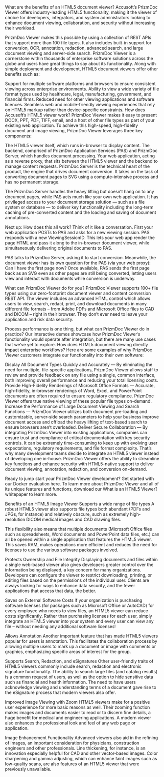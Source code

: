 What are the benefits of an HTML5 document viewer?
Accusoft’s PrizmDoc Viewer offers industry-leading HTML5 functionality, making it the viewer of choice for developers, integrators, and system administrators looking to enhance document viewing, collaboration, and security without increasing their workload.

PrizmDoc Viewer makes this possible by using a collection of REST APIs that support more than 100 file types. It also includes built-in support for conversion, OCR, annotation, redaction, advanced search, and large document viewing and server-side search. PrizmDoc Viewer is a cornerstone within thousands of enterprise software solutions across the globe and users have great things to say about its functionality. Along with simple deployment and development, HTML5 document viewers offer other benefits such as:

Support for multiple software platforms and browsers to ensure consistent viewing across enterprise environments.
Ability to view a wide variety of file format types used by healthcare, legal, manufacturing, government, and financial firms.
Reduced need for other viewing applications and software licences.
Seamless web and mobile-friendly viewing experiences that rely on HTML5 markup rather than device-specific constraints.
How does Accusoft’s HTML5 viewer work?
PrizmDoc Viewer makes it easy to present DOCX, PPT, PDF, TIFF, email, and a host of other file types as part of your existing web application. To achieve this high-speed, high-fidelity document and image viewing, PrizmDoc Viewer leverages three key components:

The HTML5 viewer itself, which runs in-browser to display content.
The backend, comprised of PrizmDoc Application Services (PAS) and PrizmDoc Server, which handles document processing.
Your web application, acting as a reverse proxy, that sits between the HTML5 viewer and the backend to manage content requests.
PrizmDoc Server is the technical heart of the product, the engine that drives document conversion. It takes on the task of converting document pages to SVG using a compute-intensive process and has no permanent storage. 

The PrizmDoc Server handles the heavy lifting but doesn’t hang on to any document pages, while PAS acts much like your own web application. It has privileged access to your document storage solution — such as a file system or database — to deliver key functionality including the long-term caching of pre-converted content and the loading and saving of document annotations. 

Next up: How does this all work? Think of it like a conversation. First your web application POSTs to PAS and asks for a new viewing session. PAS responds with a new ViewingSessionID. This lets your web app render the page HTML and pass it along to the in-browser document viewer, while simultaneously delivering original documents to PAS.

PAS talks to PrizmDoc Server, asking it to start conversion. Meanwhile, the document viewer has its own question for the PAS (via your web proxy): Can I have the first page now? Once available, PAS sends the first page back as an SVG even as other pages are still being converted, letting users view and interact with documents while conversion is underway. 

What can PrizmDoc Viewer do for you?
PrizmDoc Viewer supports 100+ file types using our zero-footprint document viewer and content conversion REST API. The viewer includes an advanced HTML control which allows users to view, search, redact, print, and download documents in many different file formats – from Adobe PDFs and Microsoft Office files to CAD and DICOM – right in their browser. They don’t ever need to leave your application and risk data security. 

Process performance is one thing, but what can PrizmDoc Viewer do in practice? Our interactive demos showcase how PrizmDoc Viewer’s functionality would operate after integration, but there are many use cases that we’ve yet to explore. How does HTML5 document viewing directly impact enterprise workflows? Here are some examples of why PrizmDoc Viewer customers integrate our functionality into their own software:

Display All Document Types Quickly and Accurately — By eliminating the need for multiple, file-specific applications, PrizmDoc Viewer allows staff to review and provide feedback on any file using a single, common interface, both improving overall performance and reducing your total licensing costs. 
Provide High-Fidelity Renderings of Microsoft Office Formats — Accurate, high-fidelity, in-browser renderings of Word, Excel, and PowerPoint documents are often required to ensure regulatory compliance. PrizmDoc Viewer offers true native viewing of these popular file types on-demand. 
Increase the Performance of Large Document Viewing and Search Functions — PrizmDoc Viewer utilizes both document pre-loading and customizable, server-side search parameters to help your business improve document access and offload the heavy lifting of text-based search to ensure browsers aren’t overloaded.
Deliver Secure Collaboration — By integrating PrizmDoc Viewer into existing applications, companies can ensure trust and compliance of critical documentation with key security controls. 
It can be extremely time-consuming to keep up with evolving user expectations, regulatory requirements, and file format complexity. That’s why many development teams decide to integrate an HTML5 viewer instead of developing one in-house. PrizmDoc Viewer offers the ability to streamline key functions and enhance security with HTML5-native support to deliver document viewing, annotation, redaction, and conversion on-demand. 

Ready to jump start your PrizmDoc Viewer development? Get started with our Docker evaluation here. To learn more about PrizmDoc Viewer and all of its unique features and functions, download our What is an HTML5 Viewer? whitepaper to learn more.


Benefits of an HTML5 Image Viewer
Supports a wide range of file types
A robust HTML5 viewer also supports file types both abundant (PDFs and JPGs, for instance) and relatively obscure, such as extremely high-resolution DICOM medical images and CAD drawing files.

This flexibility also means that multiple documents (Microsoft Office files such as spreadsheets, Word documents and PowerPoint data files, etc.) can all be opened within a single application that features the HTML5 viewer. This saves RAM, makes operations more efficient and reduces the need for licenses to use the various software packages involved.

Protects Ownership and File Integrity
Displaying documents and files within a single web-based viewer also gives developers greater control over the information being displayed, a key concern for many organizations. Developers can configure the viewer to restrict downloading, printing, or editing files based on the permissions of the individual user. Clients are always looking for ways to enhance data security, and the fewer applications that access that data, the better.

Saves on External Software Costs
If your organization is purchasing software licenses (for packages such as Microsoft Office or AutoCAD) for every employee who needs to view files, an HTML5 viewer can reduce costs significantly. Rather than purchasing licenses for each user, simply integrate an HTML5 viewer into your system and every user can view any file – without needing any additional software licenses!

Allows Annotation
Another important feature that has made HTML5 viewers popular for users is annotation. This facilitates the collaboration process by allowing multiple users to mark up a document or image with comments or graphics, emphasizing specific areas of interest for the group.

Supports Search, Redaction, and eSignatures
Other user-friendly traits of HTML5 viewers commonly include search, redaction and electronic signature functionality. The ability to search large files (and catalog results) is a common request of users, as well as the option to hide sensitive data such as financial and health information. The need to have users acknowledge viewing and understanding terms of a document gave rise to the eSignature process that modern viewers also offer.

Improved Image Viewing with Zoom
HTML5 viewers make for a positive user experience for more basic reasons as well. Their zooming function makes images and documents easier to read or to discern fine details, a huge benefit for medical and engineering applications. A modern viewer also enhances the professional look and feel of any web page or application.

Image Enhancement Functionality
Advanced viewers also aid in the refining of images, an important consideration for physicians, construction engineers and other professionals. Line thickening, for instance, is an innovation especially helpful for CAD and other vector-based images. Color sharpening and gamma adjusting, which can enhance faint images such as low-quality scans, are also features of an HTML5 viewer that were previously unavailable.
